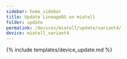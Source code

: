 ```yaml
---
sidebar: home_sidebar
title: Update LineageOS on miatoll
folder: update
permalink: /devices/miatoll/update/variant4/
device: miatoll_variant4
---
```

{% include templates/device_update.md %}
